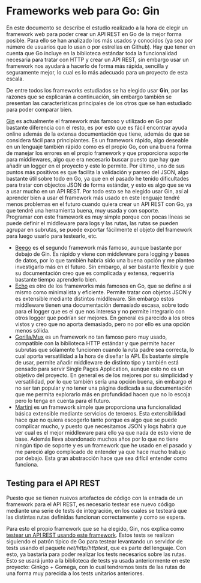 # Frameworks web para Go: Gin
En este documento se describe el estudio realizado a la hora de elegir un framework web para poder crear un API REST en Go de la mejor forma posible. Para ello se han analizado los más usados y conocidos (ya sea por número de usuarios que lo usan o por estrellas en Github). Hay que tener en cuenta que Go incluye en la biblioteca estándar toda la funcionalidad necesaria para tratar con HTTP y crear un API REST, sin embargo usar un framework nos ayudará a hacerlo de forma más rápida, sencilla y seguramente mejor, lo cual es lo más adecuado para un proyecto de esta escala.

De entre todos los frameworks estudiados se ha elegido usar **Gin**, por las razones que se explicarán a continuación, sin embargo también se presentan las características principales de los otros que se han estudiado para poder comparar bien.

[Gin](https://github.com/gin-gonic/gin) es actualmente el framework más famoso y utilizado en Go por bastante diferencia con el resto, es por esto que es fácil encontrar ayuda online además de la extensa documentación que tiene, además de que se considera fácil para principiantes. Es un framework rápido, algo deseable en un lenguaje también rápido como es el propio Go, con una buena forma de manejar los errores en el propio framework y que proporciona soporte para middlewares, algo que era necesario buscar puesto que hay que añadir un logger en el proyecto y este lo permite. Por último, uno de sus puntos más positivos es que facilita la validación y parseo del JSON, algo bastante útil sobre todo en Go, ya que en el pasado he tenido dificultades para tratar con objectos JSON de forma estándar, y esto es algo que se va a usar mucho en un API REST. Por todo esto se ha elegido usar Gin, así al aprender bien a usar el framework más usado en este lenguaje tendré menos problemas en el futuro cuando quiera crear un API REST con Go, ya que tendré una herramienta buena, muy usada y con soporte.  
Programar con este framework es muy simple porque con pocas líneas se puede definir el middleware para logs y las rutas, las rutas se pueden agrupar en subrutas, se puede exportar fácilmente el objeto del framework para luego usarlo para testearlo, etc.

- [Beego](https://github.com/beego/beego) es el segundo framework más famoso, aunque bastante por debajo de Gin. Es rápido y viene con middleware para logging y bases de datos, por lo que también habría sido una buena opción y me planteo investigarlo más en el futuro. Sin embargo, al ser bastante flexible y que su documentación creo que es complicada y extensa, requeriría bastante tiempo aprenderlo bien.
- [Echo](https://github.com/labstack/echo) es otro de los frameworks más famosos en Go, que se define a si mismo como minimalista y eficiente. Permite tratar con objetos JSON y es extensible mediante distintos middleware. Sin embargo estos middleware tienen una documentación demasiado escasa, sobre todo para el logger que es el que nos interesa y no permite integrarlo con otros logger que podrían ser mejores. En general es parecido a los otros vistos y creo que no aporta demasiado, pero no por ello es una opción menos sólida.
- [Gorilla/Mux](https://github.com/gorilla/mux) es un framework no tan famoso pero muy usado, compatible con la biblioteca HTTP estándar y que permite hacer subrutas que sólamente funcionen cuando la ruta padre sea correcta, lo cual aporta versatilidad a la hora de diseñar la API. Es bastante simple de usar, permite añadir middleware de distinto tipo y también está pensado para servir Single Pages Application, aunque esto no es un objetivo del proyecto. En general es de los mejores por su simplicidad y versatilidad, por lo que también sería una opción buena, sin embargo el no ser tan popular y no tener una página dedicada a su documentación que me permita explorarlo más en profundidad hacen que no lo escoja pero lo tenga en cuenta para el futuro. 
- [Martini](https://github.com/go-martini/martini) es un framework simple que proporciona una funcionalidad básica extensible mediante servicios de terceros. Esta extensibilidad hace que no quiera escogerlo tanto porque es algo que se puede complicar mucho, y puesto que necesitamos JSON y logs habría que ver cual es el mejor middleware para ello ya que nada de esto viene de base. Además lleva abandonado muchos años por lo que no tiene ningún tipo de soporte y es un framework que he usado en el pasado y me pareció algo complicado de entender ya que hace mucho trabajo por debajo. Esta gran abstracción hace que sea difícil entender como funciona.

## Testing para el API REST
Puesto que se tienen nuevos artefactos de código con la entrada de un framework para el API REST, es necesario testear ese nuevo código mediante una serie de tests de integración, en los cuales se testeará que las distintas rutas definidas funcionan correctamente y como se espera.

Para esto el propio framework que se ha elegido, Gin, nos explica como [testear un API REST usando este framework](https://github.com/gin-gonic/gin#testing). Estos tests se realizan siguiendo el patrón típico de Go para testear levantando un servidor de tests usando el paquete *net/http/httptest*, que es parte del lenguaje. Con esto, ya bastaría para poder realizar los tests necesarios sobre las rutas. Esto se usará junto a la biblioteca de tests ya usada anteriormente en este proyecto: Ginkgo + Gomega, con lo cual tendremos tests de las rutas de una forma muy parecida a los tests unitarios anteriores.